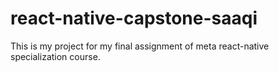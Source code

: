 # react-native-capstone-saaqi
This is my project for my final assignment of meta react-native specialization course.
